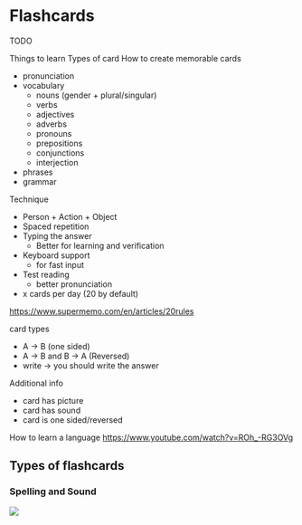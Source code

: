 # Flashcards

TODO


Things to learn
Types of card
How to create memorable cards


- pronunciation
- vocabulary
  - nouns (gender + plural/singular)
  - verbs
  - adjectives
  - adverbs
  - pronouns
  - prepositions
  - conjunctions
  - interjection
- phrases
- grammar


Technique
- Person + Action + Object
- Spaced repetition
- Typing the answer
  - Better for learning and verification
- Keyboard support
  - for fast input
- Test reading
  - better pronunciation
- x cards per day (20 by default)

https://www.supermemo.com/en/articles/20rules

card types
- A -> B (one sided)
- A -> B and B -> A (Reversed)
- write -> you should write the answer

Additional info
- card has picture
- card has sound
- card is one sided/reversed


How to learn a language https://www.youtube.com/watch?v=ROh_-RG3OVg


## Types of flashcards

### Spelling and Sound

![](http://4boz9c1xneye2wh6s235261r-wpengine.netdna-ssl.com/wp-content/uploads/2014/05/Screen-Shot-2014-05-02-at-2.14.02-PM.png)

